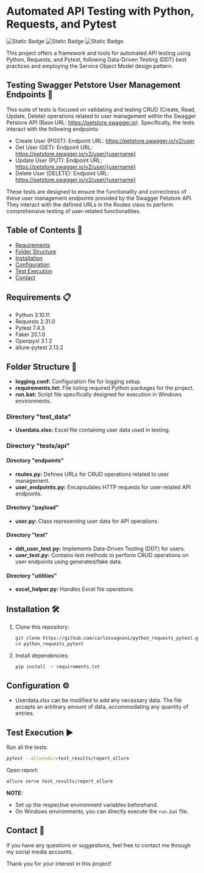 # Automated API Testing with Python, Requests, and Pytest
![Static Badge](https://img.shields.io/badge/Python-logo?style=for-the-badge&logo=python&logoColor=rgb(255%2C%20221%2C%2084)&labelColor=rgb(61%2C%20121%2C%20170)&color=rgb(22%2C%2027%2C%2034))
![Static Badge](https://img.shields.io/badge/Requests-logo?style=for-the-badge&logo=requests&logoColor=rgb(255%2C%20192%2C%200)&labelColor=rgb(192%2C%200%2C%200)&color=rgb(22%2C%2027%2C%2034))
![Static Badge](https://img.shields.io/badge/Pytest-logo?style=for-the-badge&logo=pytest&logoColor=rgb(0%2C%20160%2C%20228)&labelColor=white&color=rgb(22%2C%2027%2C%2034))

This project offers a framework and tools for automated API testing using Python, Requests, and Pytest, following Data-Driven Testing (DDT) best practices and employing the Service Object Model design pattern.

## Testing Swagger Petstore User Management Endpoints 🧪

This suite of tests is focused on validating and testing CRUD (Create, Read, Update, Delete) operations related to user management within the Swagger Petstore API (Base URL: https://petstore.swagger.io). Specifically, the tests interact with the following endpoints:

- Create User (POST): Endpoint URL: https://petstore.swagger.io/v2/user
- Get User (GET): Endpoint URL: https://petstore.swagger.io/v2/user/{username}
- Update User (PUT): Endpoint URL: https://petstore.swagger.io/v2/user/{username}
- Delete User (DELETE): Endpoint URL: https://petstore.swagger.io/v2/user/{username}

These tests are designed to ensure the functionality and correctness of these user management endpoints provided by the Swagger Petstore API. They interact with the defined URLs in the Routes class to perform comprehensive testing of user-related functionalities.

## Table of Contents 📑
- [Requirements](#requirements)
- [Folder Structure](#folder-structure)
- [Installation](#installation)
- [Configuration](#configuration)
- [Test Execution](#test-execution)
- [Contact](#contact)

## <a id="requirements">Requirements 📋</a>

- Python 3.10.11
- Requests 2.31.0
- Pytest 7.4.3
- Faker 20.1.0
- Openpyxl 3.1.2
- allure-pytest 2.13.2

## <a id="folder-structure">Folder Structure 📂</a>

- **logging.conf:** Configuration file for logging setup.
- **requirements.txt:** File listing required Python packages for the project.
- **run.bat:** Script file specifically designed for execution in Windows environments.

### Directory "test_data"

- **Userdata.xlsx:** Excel file containing user data used in testing.

### Directory "tests/api"

#### Directory "endpoints"

- **routes.py:** Defines URLs for CRUD operations related to user management.
- **user_endpoints.py:** Encapsulates HTTP requests for user-related API endpoints.

#### Directory "payload"

- **user.py:** Class representing user data for API operations.

#### Directory "test"

- **ddt_user_test.py:** Implements Data-Driven Testing (DDT) for users.
- **user_test.py:** Contains test methods to perform CRUD operations on user endpoints using generated/fake data.

#### Directory "utilities"

- **excel_helper.py:** Handles Excel file operations.

## <a id="installation">Installation 🛠️</a>

1. Clone this repository:

    ```bash
    git clone https://github.com/carlosvagnoni/python_requests_pytest.git
    cd python_requests_pytest
    ```

2. Install dependencies:

    ```bash
    pip install -r requirements.txt
    ```

## <a id="configuration">Configuration ⚙️</a>

- Userdata.xlsx can be modified to add any necessary data. The file accepts an arbitrary amount of data, accommodating any quantity of entries.

## <a id="test-execution">Test Execution ▶️</a>

Run all the tests:

```bash
pytest --alluredir=test_results/report_allure
```

Open report:

```bash
allure serve test_results/report_allure
```

**NOTE:**

- Set up the respective environment variables beforehand.
- On Windows environments, you can directly execute the `run.bat` file.

## <a id="contact">Contact 📧</a>

If you have any questions or suggestions, feel free to contact me through my social media accounts.

Thank you for your interest in this project!
